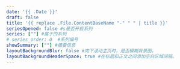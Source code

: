 ```yaml
---
date: '{{ .Date }}'
draft: false
title: '{{ replace .File.ContentBaseName "-" " " | title }}'
seriesOpened: false #s是否开启系列
series: [""] #属于的系列 
# series_order: 0  #系列编号
showSummary: [""] #摘要信息
layoutBackgroundBlur: false #向下滚动主页时，是否模糊背景图。
layoutBackgroundHeaderSpace: true #在标题和正文之间添加空白区域间隔。
---
```

